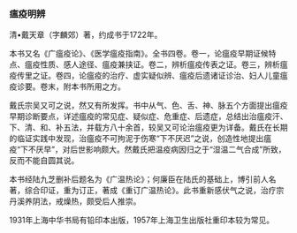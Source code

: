 ### 瘟疫明辨

清•戴天章（字麟郊）著，约成书于1722年。

本书又名《广瘟疫论》、《医学瘟疫指南》。全书四卷。卷一，论瘟疫早期证候特点、瘟疫性质、感人途径、瘟疫兼挟证。卷二，辨析瘟疫传表之证。卷三，辨析瘟疫传里之证。卷四，论瘟疫的治疗、虚实疑似辨、瘟疫后遗诸证诊治、妇人儿童瘟疫诊要。卷末，附本书所用之方。

戴氏宗吴又可之说，然又有所发挥。书中从气、色、舌、神、脉五个方面提出瘟疫早期诊断要点，详述瘟疫的常见症、疑似症、危重症、后遗症，总结出治瘟疫汗、下、清、和、补五法，并载方八十余首，较吴又可论治瘟疫更为详备。戴氏在长期的临证实践中发现，治瘟疫不可拘泥于伤寒“下不厌迟”之说，创造性地提出瘟疫“下不厌早”，对后世影响颇大。然戴氏把温疫病因归之于“湿温二气合成”所致，反而不能自圆其说。

本书经陆九芝删补后题名为《广温热论》；何廉臣在陆氏的基础上，博引前人名著，综合印证，重为订正，著成《重订广温热论》。此书重新感伏气之说，治疗宗丹溪养阴法，戒燥热，颇受后人推崇。

1931年上海中华书局有铅印本出版，1957年上海卫生出版社重印本较为常见。
